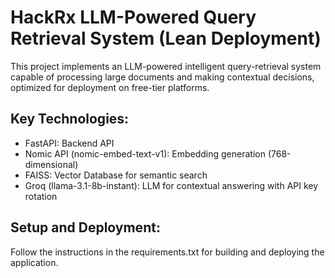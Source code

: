 # HackRx LLM-Powered Query Retrieval System (Lean Deployment)

This project implements an LLM-powered intelligent query-retrieval system capable of processing large documents and making contextual decisions, optimized for deployment on free-tier platforms.

## Key Technologies:
- FastAPI: Backend API
- Nomic API (nomic-embed-text-v1): Embedding generation (768-dimensional)
- FAISS: Vector Database for semantic search
- Groq (llama-3.1-8b-instant): LLM for contextual answering with API key rotation

## Setup and Deployment:
Follow the instructions in the requirements.txt for building and deploying the application.